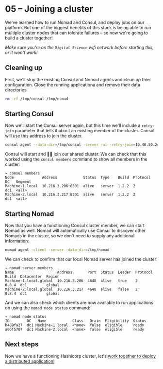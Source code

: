 # 05 – Joining a cluster

We've learned how to run Nomad and Consul, and deploy jobs on our platform. But one of the biggest benefits of this stack is being able to run multiple cluster nodes that can tolorate failures – so now we're going to build a cluster together!

*Make sure you're on the `Digital Science` wifi network before starting this, or it won't work!*

## Cleaning up

First, we'll stop the existing Consul and Nomad agents and clean up thier configuration. Close the running applicationa and remove their data directories:

```bash
rm -rf /tmp/consul /tmp/nomad
```

## Starting Consul

Now we'll start the Consul server again, but this time we'll include a `retry-join` parameter that tells it about an existing member of the cluster. Consul will use this address to join the cluster.

```bash
consul agent --data-dir=/tmp/consul -server -ui -retry-join=10.40.50.241
```

Consul will start and 🤞🏻 join our shared cluster. We can check that this worked using the `consul members` command to show all members in the cluster:

```
→ consul members
Node             Address            Status  Type    Build  Protocol  DC   Segment
Machine-1.local  10.216.3.206:8301  alive   server  1.2.2  2         dc1  <all>
Machine-2.local  10.216.3.217:8301  alive   server  1.2.2  2         dc1  <all>
```

## Starting Nomad

Now that you have a functioning Consul cluster member, we can start Nomad as well. Nomad will automatically use Consul to discover other Nomads in the cluster, so we don't need to supply any additional information:

```bash
nomad agent -client -server -data-dir=/tmp/nomad
```

We can check to confirm that our local Nomad server has joined the cluster:

```
→ nomad server members
Name                    Address       Port  Status  Leader  Protocol  Build  Datacenter  Region
Machine-1.local.global  10.216.3.206  4648  alive   true    2         0.8.4  dc1         global
Machine-2.local.global  10.216.3.217  4648  alive   false   2         0.8.4  dc1         global
```

And we can also check which clients are now available to run applications on using the `nomad node status` command:


```
→ nomad node status
ID        DC   Name            Class   Drain  Eligibility  Status
b489fa27  dc1 Machine-1.local  <none>  false  eligible     ready
a0bf5707  dc1 Machine-2.local  <none>  false  eligible     ready
```

## Next steps

Now we have a functioning Hashicorp cluster, let's [work together to deploy a distributed application!](./06-the-cake-is-not-a-lie.md)
